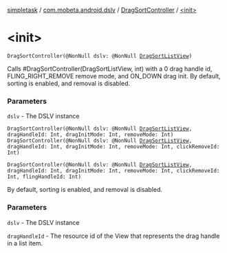 [simpletask](../../index.md) / [com.mobeta.android.dslv](../index.md) / [DragSortController](index.md) / [&lt;init&gt;](.)

# &lt;init&gt;

`DragSortController(@NonNull dslv: @NonNull `[`DragSortListView`](../-drag-sort-list-view/index.md)`)`

Calls #DragSortController(DragSortListView, int) with a 0 drag handle id, FLING_RIGHT_REMOVE remove mode, and ON_DOWN drag init. By default, sorting is enabled, and removal is disabled.

### Parameters

`dslv` - The DSLV instance

`DragSortController(@NonNull dslv: @NonNull `[`DragSortListView`](../-drag-sort-list-view/index.md)`, dragHandleId: Int, dragInitMode: Int, removeMode: Int)`
`DragSortController(@NonNull dslv: @NonNull `[`DragSortListView`](../-drag-sort-list-view/index.md)`, dragHandleId: Int, dragInitMode: Int, removeMode: Int, clickRemoveId: Int)`

`DragSortController(@NonNull dslv: @NonNull `[`DragSortListView`](../-drag-sort-list-view/index.md)`, dragHandleId: Int, dragInitMode: Int, removeMode: Int, clickRemoveId: Int, flingHandleId: Int)`

By default, sorting is enabled, and removal is disabled.

### Parameters

`dslv` - The DSLV instance

`dragHandleId` - The resource id of the View that represents the drag handle in a list item.